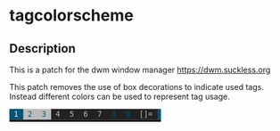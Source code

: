 tagcolorscheme
==============

Description
-----------
This is a patch for the dwm window manager <https://dwm.suckless.org>

This patch removes the use of box decorations to indicate used tags.
Instead different colors can be used to represent tag usage.

![default bar](bar.png)
